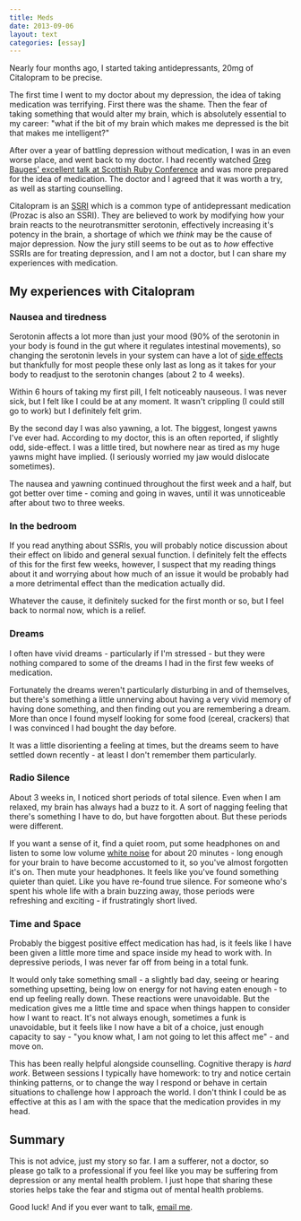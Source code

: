 ```yaml
---
title: Meds
date: 2013-09-06
layout: text
categories: [essay]
---
```


Nearly four months ago, I started taking antidepressants, 20mg of Citalopram to be precise.

The first time I went to my doctor about my depression, the idea of taking medication was terrifying. First there was the shame. Then the fear of taking something that would alter my brain, which is absolutely essential to my career: "what if the bit of my brain which makes me depressed is the bit that makes me intelligent?"

After over a year of battling depression without medication, I was in an even worse place, and went back to my doctor. I had recently watched [Greg Bauges' excellent talk at Scottish Ruby Conference](http://programme2013.scottishrubyconference.com/proposals/86/video) and was more prepared for the idea of medication. The doctor and I agreed that it was worth a try, as well as starting counselling.

Citalopram is an [SSRI](http://en.wikipedia.org/wiki/Selective_serotonin_reuptake_inhibitor) which is a common type of antidepressant medication (Prozac is also an SSRI). They are believed to work by modifying how your brain reacts to the neurotransmitter serotonin, effectively increasing it's potency in the brain, a shortage of which we _think_ may be the cause of major depression. Now the jury still seems to be out as to _how_ effective SSRIs are for treating depression, and I am not a doctor, but I can share my experiences with medication.

## My experiences with Citalopram

### Nausea and tiredness

Serotonin affects a lot more than just your mood (90% of the serotonin in your body is found in the gut where it regulates intestinal movements), so changing the serotonin levels in your system can have a lot of [side effects](http://en.wikipedia.org/wiki/Selective_serotonin_reuptake_inhibitor#Adverse_effects) but thankfully for most people these only last as long as it takes for your body to readjust to the serotonin changes (about 2 to 4 weeks).

Within 6 hours of taking my first pill, I felt noticeably nauseous. I was never sick, but I felt like I could be at any moment. It wasn't crippling (I could still go to work) but I definitely felt grim.

By the second day I was also yawning, a lot. The biggest, longest yawns I've ever had. According to my doctor, this is an often reported, if slightly odd, side-effect. I was a little tired, but nowhere near as tired as my huge yawns might have implied. (I seriously worried my jaw would dislocate sometimes).

The nausea and yawning continued throughout the first week and a half, but got better over time - coming and going in waves, until it was unnoticeable after about two to three weeks.


### In the bedroom

If you read anything about SSRIs, you will probably notice discussion about their effect on libido and general sexual function. I definitely felt the effects of this for the first few weeks, however, I suspect that my reading things about it and worrying about how much of an issue it would be probably had a more detrimental effect than the medication actually did.

Whatever the cause, it definitely sucked for the first month or so, but I feel back to normal now, which is a relief.


### Dreams

I often have vivid dreams - particularly if I'm stressed - but they were nothing compared to some of the dreams I had in the first few weeks of medication.

Fortunately the dreams weren't particularly disturbing in and of themselves, but there's something a little unnerving about having a very vivid memory of having done something, and then finding out you are remembering a dream. More than once I found myself looking for some food (cereal, crackers) that I was convinced I had bought the day before. 

It was a little disorienting a feeling at times, but the dreams seem to have settled down recently - at least I don't remember them particularly.


### Radio Silence

About 3 weeks in, I noticed short periods of total silence. Even when I am relaxed, my brain has always had a buzz to it. A sort of nagging feeling that there's something I have to do, but have forgotten about. But these periods were different.

If you want a sense of it, find a quiet room, put some headphones on and listen to some low volume [white noise](http://simplynoise.com/) for about 20 minutes - long enough for your brain to have become accustomed to it, so you've almost forgotten it's on. Then mute your headphones. It feels like you've found something quieter than quiet. Like you have re-found true silence. For someone who's spent his whole life with a brain buzzing away, those periods were refreshing and exciting - if frustratingly short lived.


### Time and Space

Probably the biggest positive effect medication has had, is it feels like I have been given a little more time and space inside my head to work with. In depressive periods, I was never far off from being in a total funk. 

It would only take something small - a slightly bad day, seeing or hearing something upsetting, being low on energy for not having eaten enough - to end up feeling really down. These reactions were unavoidable. But the medication gives me a little time and space when things happen to consider how I want to react. It's not always enough, sometimes a funk is unavoidable, but it feels like I now have a bit of a choice, just enough capacity to say - "you know what, I am not going to let this affect me" - and move on.

This has been really helpful alongside counselling. Cognitive therapy is _hard work_. Between sessions I typically have homework: to try and notice certain thinking patterns, or to change the way I respond or behave in certain situations to challenge how I approach the world. I don't think I could be as effective at this as I am with the space that the medication provides in my head.

## Summary

This is not advice, just my story so far. I am a sufferer, not a doctor, so please go talk to a professional if you feel like you may be suffering from depression or any mental health problem. I just hope that sharing these stories helps take the fear and stigma out of mental health problems.

Good luck! And if you ever want to talk, [email me](mailto:phil@latentflip.com).







